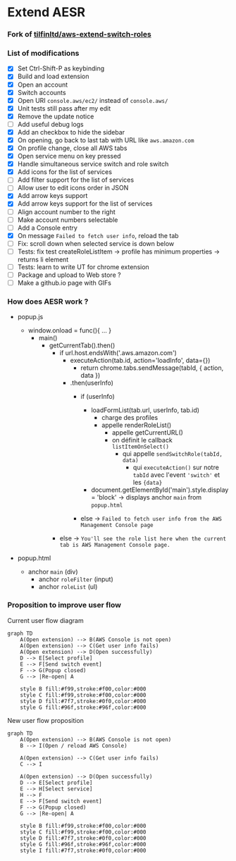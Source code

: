 # Extend AESR
### Fork of [tilfinltd/aws-extend-switch-roles](https://github.com/tilfinltd/aws-extend-switch-roles)

### List of modifications
- [x] Set Ctrl-Shift-P as keybinding
- [x] Build and load extension
- [x] Open an account
- [x] Switch accounts
- [x] Open URI `console.aws/ec2/` instead of `console.aws/`
- [x] Unit tests still pass after my edit
- [x] Remove the update notice
- [ ] Add useful debug logs
- [x] Add an checkbox to hide the sidebar
- [x] On opening, go back to last tab with URL like `aws.amazon.com`
- [x] On profile change, close all AWS tabs
- [x] Open service menu on key pressed
- [x] Handle simultaneous service switch and role switch
- [x] Add icons for the list of services
- [ ] Add filter support for the list of services
- [ ] Allow user to edit icons order in JSON
- [x] Add arrow keys support
- [x] Add arrow keys support for the list of services
- [ ] Align account number to the right
- [ ] Make account numbers selectable
- [ ] Add a Console entry
- [x] On message `Failed to fetch user info`, reload the tab
- [ ] Fix: scroll down when selected service is down below
- [ ] Tests: fix test createRoleListItem -> profile has minimum properties -> returns li element
- [ ] Tests: learn to write UT for chrome extension
- [ ] Package and upload to Web store ?
- [ ] Make a github.io page with GIFs

### How does AESR work ?
- popup.js
  - window.onload = func(){ ... }
    - main()
      - getCurrentTab().then()
        - if url.host.endsWith('.aws.amazon.com')
          - executeAction(tab.id, action='loadInfo', data={})
            - return chrome.tabs.sendMessage(tabId, { action, data })
          - .then(userInfo)
            - if (userInfo)
              - loadFormList(tab.url, userInfo, tab.id)
                - charge des profiles
                - appelle renderRoleList()
                  - appelle getCurrentURL()
                  - on définit le callback `listItemOnSelect()`
                    - qui appelle `sendSwitchRole(tabId, data)`
                      - qui `executeAction()` sur notre `tabId` avec l'event `'switch'` et les `{data}`
              - document.getElementById('main').style.display = 'block'
                → displays anchor `main` from `popup.html`

            - else → `Failed to fetch user info from the AWS Management Console page`
        - else → `You'll see the role list here when the current tab is AWS Management Console page.`

- popup.html
  - anchor `main` (div)
    - anchor `roleFilter` (input)
    - anchor `roleList` (ul)

### Proposition to improve user flow
Current user flow diagram
```mermaid
graph TD
    A(Open extension) --> B(AWS Console is not open)
    A(Open extension) --> C(Get user info fails)
    A(Open extension) --> D(Open successfully)
    D --> E[Select profile]
    E --> F[Send switch event]
    F --> G(Popup closed)
    G --> |Re-open| A

    style B fill:#f99,stroke:#f00,color:#000
    style C fill:#f99,stroke:#f00,color:#000
    style D fill:#7f7,stroke:#0f0,color:#000
    style G fill:#96f,stroke:#96f,color:#000
```

New user flow proposition
```mermaid
graph TD
    A(Open extension) --> B(AWS Console is not open)
    B --> I(Open / reload AWS Console)

    A(Open extension) --> C(Get user info fails)
    C --> I

    A(Open extension) --> D(Open successfully)
    D --> E[Select profile]
    E --> H[Select service]
    H --> F
    E --> F[Send switch event]
    F --> G(Popup closed)
    G --> |Re-open| A

    style B fill:#f99,stroke:#f00,color:#000
    style C fill:#f99,stroke:#f00,color:#000
    style D fill:#7f7,stroke:#0f0,color:#000
    style G fill:#96f,stroke:#96f,color:#000
    style I fill:#7f7,stroke:#0f0,color:#000
```
